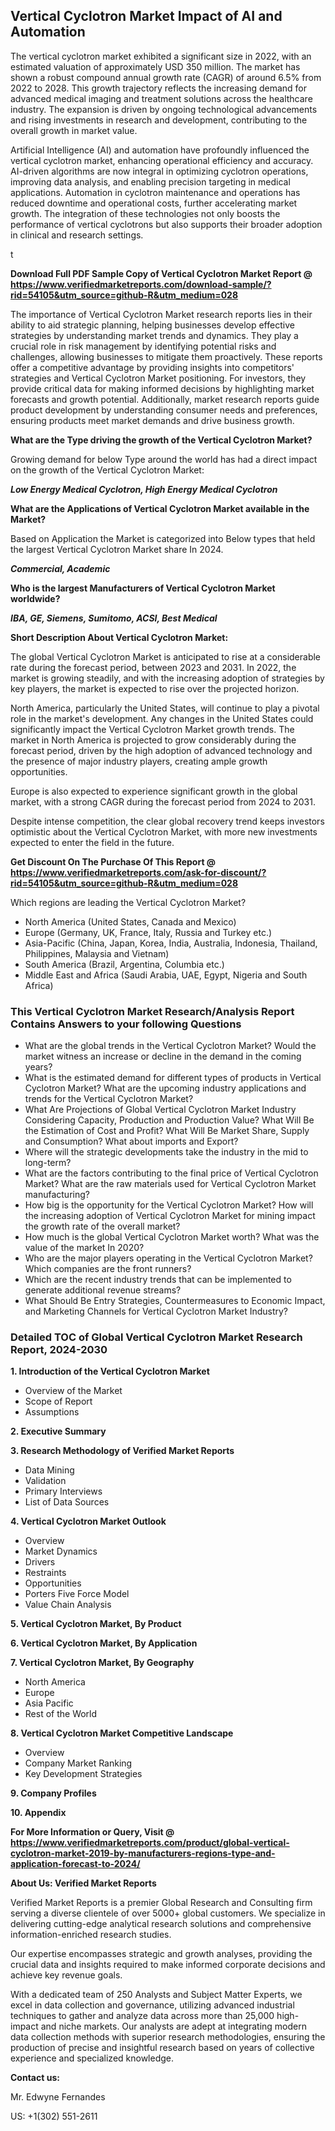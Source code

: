 <h2>Vertical Cyclotron Market Impact of AI and Automation</h2><p>The vertical cyclotron market exhibited a significant size in 2022, with an estimated valuation of approximately USD 350 million. The market has shown a robust compound annual growth rate (CAGR) of around 6.5% from 2022 to 2028. This growth trajectory reflects the increasing demand for advanced medical imaging and treatment solutions across the healthcare industry. The expansion is driven by ongoing technological advancements and rising investments in research and development, contributing to the overall growth in market value.</p><p>Artificial Intelligence (AI) and automation have profoundly influenced the vertical cyclotron market, enhancing operational efficiency and accuracy. AI-driven algorithms are now integral in optimizing cyclotron operations, improving data analysis, and enabling precision targeting in medical applications. Automation in cyclotron maintenance and operations has reduced downtime and operational costs, further accelerating market growth. The integration of these technologies not only boosts the performance of vertical cyclotrons but also supports their broader adoption in clinical and research settings.</p>t</p><p id="" class=""><strong>Download Full PDF Sample Copy of Vertical Cyclotron Market Report @ <a href="https://www.verifiedmarketreports.com/download-sample/?rid=54105&utm_source=github-R&utm_medium=028" target="_blank">https://www.verifiedmarketreports.com/download-sample/?rid=54105&utm_source=github-R&utm_medium=028</a></strong></p><p>The importance of&nbsp;Vertical Cyclotron Market research reports lies in their ability to aid strategic planning, helping businesses develop effective strategies by understanding market trends and dynamics. They play a crucial role in risk management by identifying potential risks and challenges, allowing businesses to mitigate them proactively. These reports offer a competitive advantage by providing insights into competitors' strategies and Vertical Cyclotron Market positioning. For investors, they provide critical data for making informed decisions by highlighting market forecasts and growth potential. Additionally, market research reports guide product development by understanding consumer needs and preferences, ensuring products meet market demands and drive business growth.</p><p><strong>What are the&nbsp;Type driving the growth of the Vertical Cyclotron Market?</strong></p><p id="" class="">Growing demand for below Type around the world has had a direct impact on the growth of the Vertical Cyclotron Market:</p><em><strong>Low Energy Medical Cyclotron, High Energy Medical Cyclotron</strong></em></p><strong>What are the&nbsp;Applications&nbsp;of Vertical Cyclotron Market available in the Market?</strong></p><p id="" class="">Based on Application the Market is categorized into Below types that held the largest Vertical Cyclotron Market share In 2024.</p><em><strong>Commercial, Academic</strong></em></p><strong>Who is the largest Manufacturers of Vertical Cyclotron Market worldwide?</strong></p><p><em><strong>IBA, GE, Siemens, Sumitomo, ACSI, Best Medical</strong></em></p><p id="" class=""><strong>Short Description About Vertical Cyclotron Market:</strong></p><p>The global Vertical Cyclotron Market is anticipated to rise at a considerable rate during the forecast period, between 2023 and 2031. In 2022, the market is growing steadily, and with the increasing adoption of strategies by key players, the market is expected to rise over the projected horizon.</p><p>North America, particularly the United States, will continue to play a pivotal role in the market's development. Any changes in the United States could significantly impact the Vertical Cyclotron Market growth trends. The market in North America is projected to grow considerably during the forecast period, driven by the high adoption of advanced technology and the presence of major industry players, creating ample growth opportunities.</p><p>Europe is also expected to experience significant growth in the global market, with a strong CAGR during the forecast period from 2024 to 2031.</p><p>Despite intense competition, the clear global recovery trend keeps investors optimistic about the Vertical Cyclotron Market, with more new investments expected to enter the field in the future.</p><p id="" class=""><strong>Get Discount On The Purchase Of This Report @ <a href="https://www.verifiedmarketreports.com/ask-for-discount/?rid=54105&utm_source=github-R&utm_medium=028" target="_blank">https://www.verifiedmarketreports.com/ask-for-discount/?rid=54105&utm_source=github-R&utm_medium=028</a></strong></p>Which regions are leading the Vertical Cyclotron Market?</p><ul><li>North America (United States, Canada and Mexico)</li><li>Europe (Germany, UK, France, Italy, Russia and Turkey etc.)</li><li>Asia-Pacific (China, Japan, Korea, India, Australia, Indonesia, Thailand, Philippines, Malaysia and Vietnam)</li><li>South America (Brazil, Argentina, Columbia etc.)</li><li>Middle East and Africa (Saudi Arabia, UAE, Egypt, Nigeria and South Africa)</li></ul><h3 id="" class="">This Vertical Cyclotron Market Research/Analysis Report Contains Answers to your following Questions</h3><ul><li>What are the global trends in the Vertical Cyclotron Market? Would the market witness an increase or decline in the demand in the coming years?</li><li>What is the estimated demand for different types of products in Vertical Cyclotron Market? What are the upcoming industry applications and trends for the Vertical Cyclotron Market?</li><li>What Are Projections of Global Vertical Cyclotron Market Industry Considering Capacity, Production and Production Value? What Will Be the Estimation of Cost and Profit? What Will Be Market Share, Supply and Consumption? What about imports and Export?</li><li>Where will the strategic developments take the industry in the mid to long-term?</li><li>What are the factors contributing to the final price of Vertical Cyclotron Market? What are the raw materials used for Vertical Cyclotron Market manufacturing?</li><li>How big is the opportunity for the Vertical Cyclotron Market? How will the increasing adoption of Vertical Cyclotron Market for mining impact the growth rate of the overall market?</li><li>How much is the global Vertical Cyclotron Market worth? What was the value of the market In 2020?</li><li>Who are the major players operating in the Vertical Cyclotron Market? Which companies are the front runners?</li><li>Which are the recent industry trends that can be implemented to generate additional revenue streams?</li><li>What Should Be Entry Strategies, Countermeasures to Economic Impact, and Marketing Channels for Vertical Cyclotron Market Industry?</li></ul><h3 id="" class="">Detailed TOC of Global Vertical Cyclotron Market Research Report, 2024-2030</h3><p id="" class=""><strong>1. Introduction of the Vertical Cyclotron Market</strong></p><ul><li>Overview of the Market</li><li>Scope of Report</li><li>Assumptions</li></ul><p id="" class=""><strong>2. Executive Summary</strong></p><p id="" class=""><strong>3. Research Methodology of Verified Market Reports</strong></p><ul><li>Data Mining</li><li>Validation</li><li>Primary Interviews</li><li>List of Data Sources</li></ul><p id="" class=""><strong>4. Vertical Cyclotron Market Outlook</strong></p><ul><li>Overview</li><li>Market Dynamics</li><li>Drivers</li><li>Restraints</li><li>Opportunities</li><li>Porters Five Force Model</li><li>Value Chain Analysis</li></ul><p id="" class=""><strong>5. Vertical Cyclotron Market, By Product</strong></p><p id="" class=""><strong>6. Vertical Cyclotron Market, By Application</strong></p><p id="" class=""><strong>7. Vertical Cyclotron Market, By Geography</strong></p><ul><li>North America</li><li>Europe</li><li>Asia Pacific</li><li>Rest of the World</li></ul><p id="" class=""><strong>8. Vertical Cyclotron Market Competitive Landscape</strong></p><ul><li>Overview</li><li>Company Market Ranking</li><li>Key Development Strategies</li></ul><p id="" class=""><strong>9. Company Profiles</strong></p><p id="" class=""><strong>10. Appendix</strong></p><p id="" class=""><strong>For More Information or Query, Visit @ <a href="https://www.verifiedmarketreports.com/product/global-vertical-cyclotron-market-2019-by-manufacturers-regions-type-and-application-forecast-to-2024/" target="_blank">https://www.verifiedmarketreports.com/product/global-vertical-cyclotron-market-2019-by-manufacturers-regions-type-and-application-forecast-to-2024/</a></strong></p><p id="" class=""><strong>About Us: Verified Market Reports</strong></p><p id="" class="">Verified Market Reports is a premier Global Research and Consulting firm serving a diverse clientele of over 5000+ global customers. We specialize in delivering cutting-edge analytical research solutions and comprehensive information-enriched research studies.</p><p id="" class="">Our expertise encompasses strategic and growth analyses, providing the crucial data and insights required to make informed corporate decisions and achieve key revenue goals.</p><p id="" class="">With a dedicated team of 250 Analysts and Subject Matter Experts, we excel in data collection and governance, utilizing advanced industrial techniques to gather and analyze data across more than 25,000 high-impact and niche markets. Our analysts are adept at integrating modern data collection methods with superior research methodologies, ensuring the production of precise and insightful research based on years of collective experience and specialized knowledge.</p><p id="" class=""><strong>Contact us:</strong></p><p id="" class="">Mr. Edwyne Fernandes</p><p id="" class="">US: +1(302) 551-2611</p>